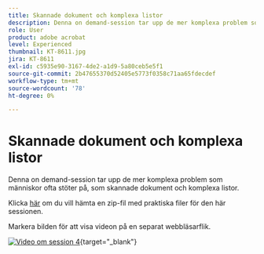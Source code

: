 ```yaml
---
title: Skannade dokument och komplexa listor
description: Denna on demand-session tar upp de mer komplexa problem som människor ofta stöter på, som skannade dokument och komplexa listor
role: User
product: adobe acrobat
level: Experienced
thumbnail: KT-8611.jpg
jira: KT-8611
exl-id: c5935e90-3167-4de2-a1d9-5a80ceb5e5f1
source-git-commit: 2b47655370d52405e5773f0358c71aa65fdecdef
workflow-type: tm+mt
source-wordcount: '78'
ht-degree: 0%

---
```


# Skannade dokument och komplexa listor

Denna on demand-session tar upp de mer komplexa problem som människor ofta stöter på, som skannade dokument och komplexa listor.

Klicka [här](../assets/accessibilitysession4.zip) om du vill hämta en zip-fil med praktiska filer för den här sessionen.

Markera bilden för att visa videon på en separat webbläsarflik.

[![Video om session 4](../assets/Accessibilitysession4_YT.png)](https://youtu.be/RuBk6DqJBFc){target="_blank"}
